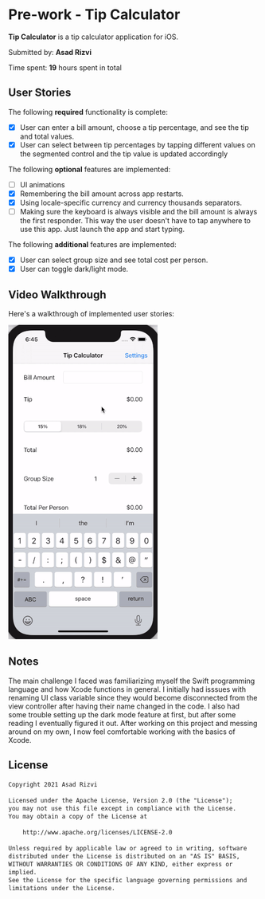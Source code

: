 # Pre-work - Tip Calculator

**Tip Calculator** is a tip calculator application for iOS.

Submitted by: **Asad Rizvi**

Time spent: **19** hours spent in total

## User Stories

The following **required** functionality is complete:

* [x] User can enter a bill amount, choose a tip percentage, and see the tip and total values.
* [x] User can select between tip percentages by tapping different values on the segmented control and the tip value is updated accordingly

The following **optional** features are implemented:

* [ ] UI animations
* [x] Remembering the bill amount across app restarts.
* [x] Using locale-specific currency and currency thousands separators.
* [ ] Making sure the keyboard is always visible and the bill amount is always the first responder. This way the user doesn't have to tap anywhere to use this app. Just launch the app and start typing.

The following **additional** features are implemented:

- [x] User can select group size and see total cost per person.
- [x] User can toggle dark/light mode.

## Video Walkthrough

Here's a walkthrough of implemented user stories:

<img src='demo.gif' title='Video Walkthrough' width='' alt='Video Walkthrough' />

## Notes

The main challenge I faced was familiarizing myself the Swift programming language and how Xcode functions in general. I initially had isssues with renaming UI class variable since they would become disconnected from the view controller after having their name changed in the code.  I also had some trouble setting up the dark mode feature at first, but after some reading I eventually figured it out. After working on this project and messing around on my own, I now feel comfortable working with the basics of Xcode.

## License

    Copyright 2021 Asad Rizvi

    Licensed under the Apache License, Version 2.0 (the "License");
    you may not use this file except in compliance with the License.
    You may obtain a copy of the License at

        http://www.apache.org/licenses/LICENSE-2.0

    Unless required by applicable law or agreed to in writing, software
    distributed under the License is distributed on an "AS IS" BASIS,
    WITHOUT WARRANTIES OR CONDITIONS OF ANY KIND, either express or implied.
    See the License for the specific language governing permissions and
    limitations under the License.

